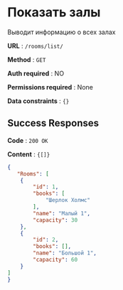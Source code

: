 # Показать залы

Выводит информацию о всех залах

**URL** : `/rooms/list/`

**Method** : `GET`

**Auth required** : NO

**Permissions required** : None

**Data constraints** : `{}`

## Success Responses

**Code** : `200 OK`

**Content** : `{[]}`

```json
{
   "Rooms": [
    {
        "id": 1,
        "books": [
            "Шерлок Холмс"
        ],
        "name": "Малый 1",
        "capacity": 30
    },
    {
        "id": 2,
        "books": [],
        "name": "Большой 1",
        "capacity": 60
    }
]
}
```